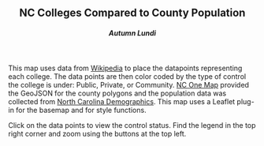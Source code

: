 ## <center> NC Colleges Compared to County Population </center>
##### <center>Autumn Lundi<center>
<br>


This map uses data from [Wikipedia](https://en.wikipedia.org/wiki/List_of_colleges_and_universities_in_North_Carolina) to place the datapoints representing each college. The data points are then color coded by the type of control the college is under: Public, Private, or Community. [NC One Map](https://www.nconemap.gov/datasets/9728285994804c8b9f20ce58bae45899/explore) provided the GeoJSON for the county polygons and the population data was collected from [North Carolina Demographics](https://www.northcarolina-demographics.com/counties_by_population). This map uses a Leaflet plug-in for the basemap and for style functions.

Click on the data points to view the control status. Find the legend in the top right corner and zoom using the buttons at the top left. 
